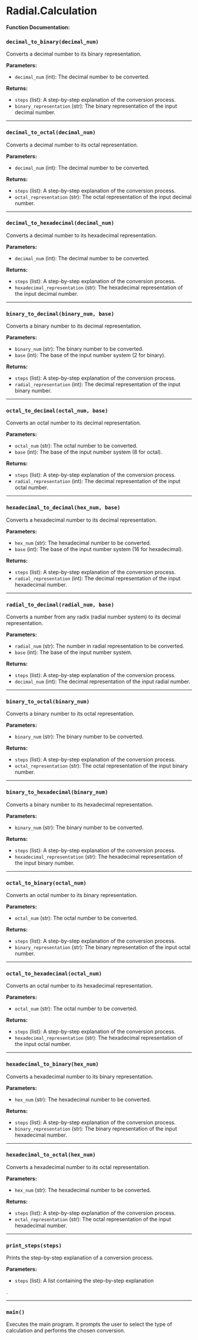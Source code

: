 # Radial.Calculation

**Function Documentation:**

### `decimal_to_binary(decimal_num)`
Converts a decimal number to its binary representation.

**Parameters:**
- `decimal_num` (int): The decimal number to be converted.

**Returns:**
- `steps` (list): A step-by-step explanation of the conversion process.
- `binary_representation` (str): The binary representation of the input decimal number.

---

### `decimal_to_octal(decimal_num)`
Converts a decimal number to its octal representation.

**Parameters:**
- `decimal_num` (int): The decimal number to be converted.

**Returns:**
- `steps` (list): A step-by-step explanation of the conversion process.
- `octal_representation` (str): The octal representation of the input decimal number.

---

### `decimal_to_hexadecimal(decimal_num)`
Converts a decimal number to its hexadecimal representation.

**Parameters:**
- `decimal_num` (int): The decimal number to be converted.

**Returns:**
- `steps` (list): A step-by-step explanation of the conversion process.
- `hexadecimal_representation` (str): The hexadecimal representation of the input decimal number.

---

### `binary_to_decimal(binary_num, base)`
Converts a binary number to its decimal representation.

**Parameters:**
- `binary_num` (str): The binary number to be converted.
- `base` (int): The base of the input number system (2 for binary).

**Returns:**
- `steps` (list): A step-by-step explanation of the conversion process.
- `radial_representation` (int): The decimal representation of the input binary number.

---

### `octal_to_decimal(octal_num, base)`
Converts an octal number to its decimal representation.

**Parameters:**
- `octal_num` (str): The octal number to be converted.
- `base` (int): The base of the input number system (8 for octal).

**Returns:**
- `steps` (list): A step-by-step explanation of the conversion process.
- `radial_representation` (int): The decimal representation of the input octal number.

---

### `hexadecimal_to_decimal(hex_num, base)`
Converts a hexadecimal number to its decimal representation.

**Parameters:**
- `hex_num` (str): The hexadecimal number to be converted.
- `base` (int): The base of the input number system (16 for hexadecimal).

**Returns:**
- `steps` (list): A step-by-step explanation of the conversion process.
- `radial_representation` (int): The decimal representation of the input hexadecimal number.

---

### `radial_to_decimal(radial_num, base)`
Converts a number from any radix (radial number system) to its decimal representation.

**Parameters:**
- `radial_num` (str): The number in radial representation to be converted.
- `base` (int): The base of the input number system.

**Returns:**
- `steps` (list): A step-by-step explanation of the conversion process.
- `decimal_num` (int): The decimal representation of the input radial number.

---

### `binary_to_octal(binary_num)`
Converts a binary number to its octal representation.

**Parameters:**
- `binary_num` (str): The binary number to be converted.

**Returns:**
- `steps` (list): A step-by-step explanation of the conversion process.
- `octal_representation` (str): The octal representation of the input binary number.

---

### `binary_to_hexadecimal(binary_num)`
Converts a binary number to its hexadecimal representation.

**Parameters:**
- `binary_num` (str): The binary number to be converted.

**Returns:**
- `steps` (list): A step-by-step explanation of the conversion process.
- `hexadecimal_representation` (str): The hexadecimal representation of the input binary number.

---

### `octal_to_binary(octal_num)`
Converts an octal number to its binary representation.

**Parameters:**
- `octal_num` (str): The octal number to be converted.

**Returns:**
- `steps` (list): A step-by-step explanation of the conversion process.
- `binary_representation` (str): The binary representation of the input octal number.

---

### `octal_to_hexadecimal(octal_num)`
Converts an octal number to its hexadecimal representation.

**Parameters:**
- `octal_num` (str): The octal number to be converted.

**Returns:**
- `steps` (list): A step-by-step explanation of the conversion process.
- `hexadecimal_representation` (str): The hexadecimal representation of the input octal number.

---

### `hexadecimal_to_binary(hex_num)`
Converts a hexadecimal number to its binary representation.

**Parameters:**
- `hex_num` (str): The hexadecimal number to be converted.

**Returns:**
- `steps` (list): A step-by-step explanation of the conversion process.
- `binary_representation` (str): The binary representation of the input hexadecimal number.

---

### `hexadecimal_to_octal(hex_num)`
Converts a hexadecimal number to its octal representation.

**Parameters:**
- `hex_num` (str): The hexadecimal number to be converted.

**Returns:**
- `steps` (list): A step-by-step explanation of the conversion process.
- `octal_representation` (str): The octal representation of the input hexadecimal number.

---

### `print_steps(steps)`
Prints the step-by-step explanation of a conversion process.

**Parameters:**
- `steps` (list): A list containing the step-by-step explanation

.

---

### `main()`
Executes the main program. It prompts the user to select the type of calculation and performs the chosen conversion.
